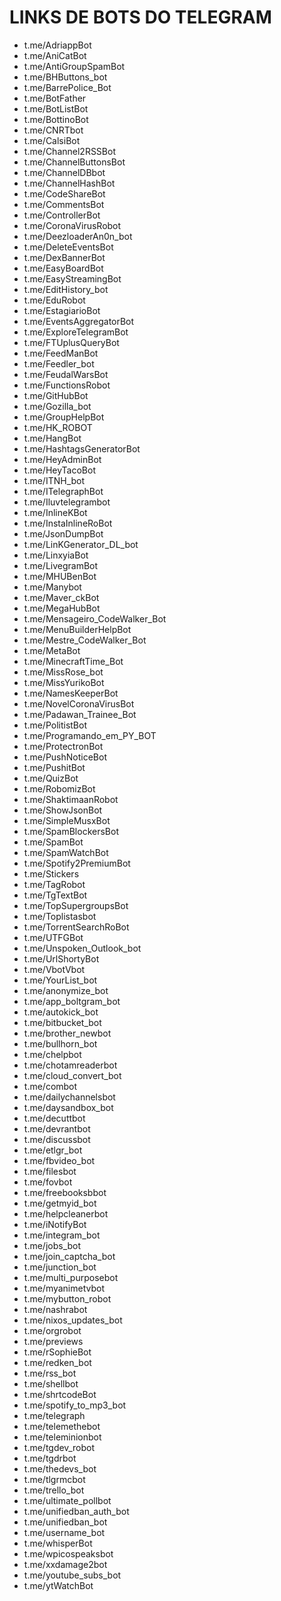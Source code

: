 # LINKS DE BOTS DO TELEGRAM

- t.me/AdriappBot
- t.me/AniCatBot
- t.me/AntiGroupSpamBot
- t.me/BHButtons_bot
- t.me/BarrePolice_Bot
- t.me/BotFather
- t.me/BotListBot
- t.me/BottinoBot
- t.me/CNRTbot
- t.me/CalsiBot
- t.me/Channel2RSSBot
- t.me/ChannelButtonsBot
- t.me/ChannelDBbot
- t.me/ChannelHashBot
- t.me/CodeShareBot
- t.me/CommentsBot
- t.me/ControllerBot
- t.me/CoronaVirusRobot
- t.me/DeezloaderAn0n_bot
- t.me/DeleteEventsBot
- t.me/DexBannerBot
- t.me/EasyBoardBot
- t.me/EasyStreamingBot
- t.me/EditHistory_bot
- t.me/EduRobot
- t.me/EstagiarioBot
- t.me/EventsAggregatorBot
- t.me/ExploreTelegramBot
- t.me/FTUplusQueryBot
- t.me/FeedManBot
- t.me/Feedler_bot
- t.me/FeudalWarsBot
- t.me/FunctionsRobot
- t.me/GitHubBot
- t.me/Gozilla_bot
- t.me/GroupHelpBot
- t.me/HK_ROBOT
- t.me/HangBot
- t.me/HashtagsGeneratorBot
- t.me/HeyAdminBot
- t.me/HeyTacoBot
- t.me/ITNH_bot
- t.me/ITelegraphBot
- t.me/Iluvtelegrambot
- t.me/InlineKBot
- t.me/InstaInlineRoBot
- t.me/JsonDumpBot
- t.me/LinKGenerator_DL_bot
- t.me/LinxyiaBot
- t.me/LivegramBot
- t.me/MHUBenBot
- t.me/Manybot
- t.me/Maver_ckBot
- t.me/MegaHubBot
- t.me/Mensageiro_CodeWalker_Bot
- t.me/MenuBuilderHelpBot
- t.me/Mestre_CodeWalker_Bot
- t.me/MetaBot
- t.me/MinecraftTime_Bot
- t.me/MissRose_bot
- t.me/MissYurikoBot
- t.me/NamesKeeperBot
- t.me/NovelCoronaVirusBot
- t.me/Padawan_Trainee_Bot
- t.me/PolitistBot
- t.me/Programando_em_PY_BOT
- t.me/ProtectronBot
- t.me/PushNoticeBot
- t.me/PushitBot
- t.me/QuizBot
- t.me/RobomizBot
- t.me/ShaktimaanRobot
- t.me/ShowJsonBot
- t.me/SimpleMusxBot
- t.me/SpamBlockersBot
- t.me/SpamBot
- t.me/SpamWatchBot
- t.me/Spotify2PremiumBot
- t.me/Stickers
- t.me/TagRobot
- t.me/TgTextBot
- t.me/TopSupergroupsBot
- t.me/Toplistasbot
- t.me/TorrentSearchRoBot
- t.me/UTFGBot
- t.me/Unspoken_Outlook_bot
- t.me/UrlShortyBot
- t.me/VbotVbot
- t.me/YourList_bot
- t.me/anonymize_bot
- t.me/app_boltgram_bot
- t.me/autokick_bot
- t.me/bitbucket_bot
- t.me/brother_newbot
- t.me/bullhorn_bot
- t.me/chelpbot
- t.me/chotamreaderbot
- t.me/cloud_convert_bot
- t.me/combot
- t.me/dailychannelsbot
- t.me/daysandbox_bot
- t.me/decuttbot
- t.me/devrantbot
- t.me/discussbot
- t.me/etlgr_bot
- t.me/fbvideo_bot
- t.me/filesbot
- t.me/fovbot
- t.me/freebooksbbot
- t.me/getmyid_bot
- t.me/helpcleanerbot
- t.me/iNotifyBot
- t.me/integram_bot
- t.me/jobs_bot
- t.me/join_captcha_bot
- t.me/junction_bot
- t.me/multi_purposebot
- t.me/myanimetvbot
- t.me/mybutton_robot
- t.me/nashrabot
- t.me/nixos_updates_bot
- t.me/orgrobot
- t.me/previews
- t.me/rSophieBot
- t.me/redken_bot
- t.me/rss_bot
- t.me/shellbot
- t.me/shrtcodeBot
- t.me/spotify_to_mp3_bot
- t.me/telegraph
- t.me/telemethebot
- t.me/teleminionbot
- t.me/tgdev_robot
- t.me/tgdrbot
- t.me/thedevs_bot
- t.me/tlgrmcbot
- t.me/trello_bot
- t.me/ultimate_pollbot
- t.me/unifiedban_auth_bot
- t.me/unifiedban_bot
- t.me/username_bot
- t.me/whisperBot
- t.me/wpicospeaksbot
- t.me/xxdamage2bot
- t.me/youtube_subs_bot
- t.me/ytWatchBot
